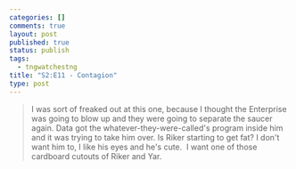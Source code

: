 ```yaml
--- 
categories: []
comments: true
layout: post
published: true
status: publish
tags: 
  - tngwatchestng
title: "S2:E11 - Contagion"
type: post
---
```

<blockquote>I was sort of freaked out at this one, because I thought the Enterprise was going to blow up and they were going to separate the saucer again. Data got the whatever-they-were-called's program inside him and it was trying to take him over. Is Riker starting to get fat? I don't want him to, I like his eyes and he's cute.  I want one of those cardboard cutouts of Riker and Yar.</blockquote>

